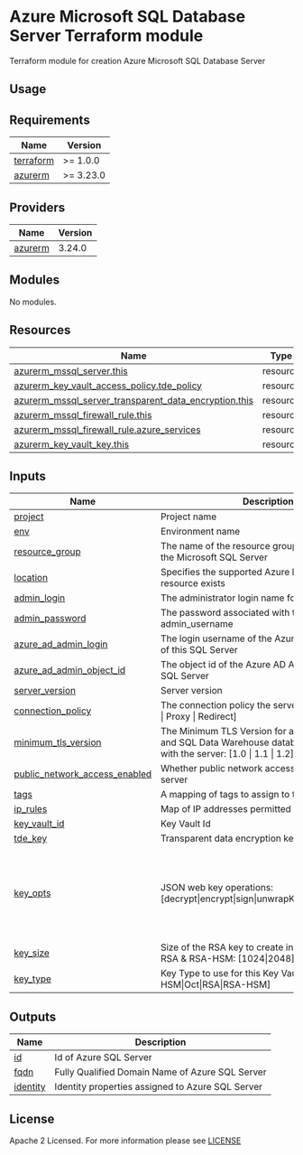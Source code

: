 # Azure Microsoft SQL Database Server Terraform module
Terraform module for creation Azure Microsoft SQL Database Server

## Usage

<!-- BEGIN_TF_DOCS -->
## Requirements

| Name                                                                      | Version   |
| ------------------------------------------------------------------------- | --------- |
| <a name="requirement_terraform"></a> [terraform](#requirement\_terraform) | >= 1.0.0  |
| <a name="requirement_azurerm"></a> [azurerm](#requirement\_azurerm)       | >= 3.23.0 |

## Providers

| Name                                                          | Version |
| ------------------------------------------------------------- | ------- |
| <a name="provider_azurerm"></a> [azurerm](#provider\_azurerm) | 3.24.0  |

## Modules

No modules.

## Resources

| Name                                                                                                                                                                              | Type     |
| --------------------------------------------------------------------------------------------------------------------------------------------------------------------------------- | -------- |
| [azurerm_mssql_server.this](https://registry.terraform.io/providers/hashicorp/azurerm/latest/docs/resources/mssql_server)                                                         | resource |
| [azurerm_key_vault_access_policy.tde_policy](https://registry.terraform.io/providers/hashicorp/azurerm/latest/docs/resources/key_vault_access_policy)                             | resource |
| [azurerm_mssql_server_transparent_data_encryption.this](https://registry.terraform.io/providers/hashicorp/azurerm/latest/docs/resources/mssql_server_transparent_data_encryption) | resource |
| [azurerm_mssql_firewall_rule.this](https://registry.terraform.io/providers/hashicorp/azurerm/latest/docs/resources/mssql_firewall_rule)                                           | resource |
| [azurerm_mssql_firewall_rule.azure_services](https://registry.terraform.io/providers/hashicorp/azurerm/latest/docs/resources/mssql_firewall_rule)                                 | resource |
| [azurerm_key_vault_key.this](https://registry.terraform.io/providers/hashicorp/azurerm/latest/docs/resources/key_vault_key) | resource |

## Inputs

| Name                                                                                                                            | Description                                                                                                                   | Type          | Default | Required |
| ------------------------------------------------------------------------------------------------------------------------------- | ----------------------------------------------------------------------------------------------------------------------------- | ------------- | ------- | :------: |
| <a name="input_project"></a> [project](#input\_project)                                                                         | Project name                                                                                                                  | `string`      | n/a     |   yes    |
| <a name="input_env"></a> [env](#input\_env)                                                                                     | Environment name                                                                                                              | `string`      | n/a     |   yes    |
| <a name="input_resource_group"></a> [resource\_group](#input\_resource\_group)                                                  | The name of the resource group in which to create the Microsoft SQL Server                                                    | `string`      | n/a     |   yes    |
| <a name="input_location"></a> [location](#input\_location)                                                                      | Specifies the supported Azure location where the resource exists                                                              | `string`      | n/a     |   yes    |
| <a name="input_admin_login"></a> [admin\_login](#input\_admin\_login)                                                           | The administrator login name for the server                                                                                   | `string`      | n/a     |   yes    |
| <a name="input_admin_password"></a> [admin\_password](#input\_admin\_password)                                                  | The password associated with the admin_username                                                                               | `string`      | n/a     |   yes    |
| <a name="input_azure_ad_admin_login"></a> [azure\_ad\_admin\_login](#input\_azure\_ad\_admin\_login)                            | The login username of the Azure AD Administrator of this SQL Server                                                           | `string`      | n/a     |   yes    |
| <a name="input_azure_ad_admin_object_id"></a> [azure\_ad\_admin\_object\_id](#input\_azure\_ad\_admin\_object\_id)              | The object id of the Azure AD Administrator of this SQL Server                                                                | `string`      | n/a     |   yes    |
| <a name="input_server_version"></a> [server_version](#input\_server\_version)                                                   | Server version                                                                                                                | `string`      | 12.0    |    no    |
| <a name="input_connection_policy"></a> [connection\_policy](#input\_connection\_policy)                                         | The connection policy the server will use: [Default \| Proxy \| Redirect]                                                     | `string`      | Default |    no    |
| <a name="input_minimum_tls_version"></a> [minimum\_tls\_version](#input\_minimum\_tls\_version)                                 | The Minimum TLS Version for all SQL Database and SQL Data Warehouse databases associated with the server: [1.0 \| 1.1 \| 1.2] | `string`      | 1.2     |    no    |
| <a name="input_public_network_access_enabled"></a> [public\_network\_access\_enabled](#input\_public\_network\_access\_enabled) | Whether public network access is allowed for this server                                                                      | `bool`        | true    |    no    |
| <a name="input_tags"></a> [tags](#input\_tags)                                                                                  | A mapping of tags to assign to the resource                                                                                   | `map(any)`    | {}      |    no    |
| <a name="input_ip_rules"></a> [ip\_rules](#input\_ip\_rules)                                                                    | Map of IP addresses permitted for access to DB                                                                                | `map(string)` | {}      |    no    |
| <a name="input_key_vault_id"></a> [key\_vault\_id](#input\_key\_vault\_id)                                                      | Key Vault Id                                                                                                                  | `string`      | ""      |    no    |
| <a name="input_tde_key"></a> [tde\_key](#input\_tde\_key)                                                                       | Transparent data encryption key id                                                                                            | `string`      | ""      |    no    |
| <a name="input_key_opts"></a> [key\_opts](#input\_key\_opts) | JSON web key operations: [decrypt\|encrypt\|sign\|unwrapKey\|verify\|wrapKey] | `list(string)` | <pre>[<br>  "decrypt",<br>  "encrypt",<br>  "sign",<br>  "unwrapKey",<br>  "verify",<br>  "wrapKey"<br>]</pre> | no |
| <a name="input_key_size"></a> [key\_size](#input\_key\_size) | Size of the RSA key to create in bytes, requied for RSA & RSA-HSM: [1024\|2048] | `number` | `2048` | no |
| <a name="input_key_type"></a> [key\_type](#input\_key\_type) | Key Type to use for this Key Vault Key: [EC\|EC-HSM\|Oct\|RSA\|RSA-HSM] | `string` | `"RSA"` | no |

## Outputs

| Name                                                         | Description                                      |
| ------------------------------------------------------------ | ------------------------------------------------ |
| <a name="output_id"></a> [id](#output\_id)                   | Id of Azure SQL Server                           |
| <a name="output_fqdn"></a> [fqdn](#output\_fqdn)             | Fully Qualified Domain Name of Azure SQL Server  |
| <a name="output_identity"></a> [identity](#output\_identity) | Identity properties assigned to Azure SQL Server |
<!-- END_TF_DOCS -->

## License

Apache 2 Licensed. For more information please see [LICENSE](https://github.com/data-platform-hq/terraform-azurerm-mssql-server/blob/main/LICENSE)
